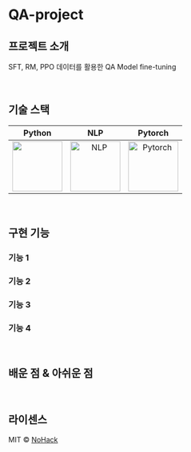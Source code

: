 # QA-project

## 프로젝트 소개

<p align="justify">
SFT, RM, PPO 데이터를 활용한 QA Model fine-tuning
</p>


<br>

## 기술 스택

| Python | NLP |  Pytorch   |
| :--------: | :--------: | :------: |
|   <img src="https://github.com/user-attachments/assets/aebaf8b0-59c5-48cd-8847-bd7f65d22285" width="100"> | <img src="https://github.com/user-attachments/assets/5fdad6b1-a47f-4a43-ae6a-e3ee2bd6d714" alt="NLP" width="100"> | <img src="https://github.com/user-attachments/assets/cbb5b984-bd1f-41e6-b122-e817bcf22273" alt="Pytorch" width="100"> |

<br>

## 구현 기능

### 기능 1

### 기능 2

### 기능 3

### 기능 4

<br>

## 배운 점 & 아쉬운 점

<p align="justify">

</p>

<br>

## 라이센스

MIT &copy; [NoHack](mailto:lbjp114@gmail.com)

<!-- Stack Icon Refernces -->

[js]: /images/stack/javascript.svg
[ts]: /images/stack/typescript.svg
[react]: /images/stack/react.svg
[node]: /images/stack/node.svg
